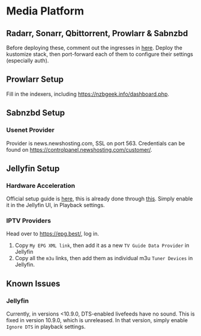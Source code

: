 # Media Platform

## Radarr, Sonarr, Qbittorrent, Prowlarr & Sabnzbd

Before deploying these, comment out the ingresses in [here](./resources/ingresses.yml). 
Deploy the kustomize stack, then port-forward each of them to configure their settings (especially auth).

## Prowlarr Setup

Fill in the indexers, including https://nzbgeek.info/dashboard.php.

## Sabnzbd Setup

### Usenet Provider

Provider is news.newshosting.com, SSL on port 563. Credentials can be found on https://controlpanel.newshosting.com/customer/.

## Jellyfin Setup

### Hardware Acceleration

Official setup guide is [here](https://jellyfin.org/docs/general/administration/hardware-acceleration/intel/#configure-with-linux-virtualization), this is already done through [this](./patches/jellyfin-intel-quick-sync-patch.yml). Simply enable it in the Jellyfin UI, in Playback settings.

### IPTV Providers

Head over to https://epg.best/, log in.

1. Copy `My EPG XML link`, then add it as a new `TV Guide Data Provider` in Jellyfin
2. Copy all the `m3u` links, then add them as individual m3u `Tuner Devices` in Jellyfin.

## Known Issues

### Jellyfin

Currently, in versions <10.9.0, DTS-enabled livefeeds have no sound. This is fixed in version 10.9.0, which is unreleased.
In that version, simply enable `Ignore DTS` in playback settings.